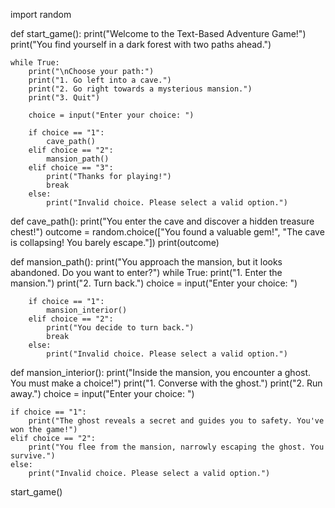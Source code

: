 import random

def start_game():
    print("Welcome to the Text-Based Adventure Game!")
    print("You find yourself in a dark forest with two paths ahead.")

    while True:
        print("\nChoose your path:")
        print("1. Go left into a cave.")
        print("2. Go right towards a mysterious mansion.")
        print("3. Quit")

        choice = input("Enter your choice: ")

        if choice == "1":
            cave_path()
        elif choice == "2":
            mansion_path()
        elif choice == "3":
            print("Thanks for playing!")
            break
        else:
            print("Invalid choice. Please select a valid option.")

def cave_path():
    print("You enter the cave and discover a hidden treasure chest!")
    outcome = random.choice(["You found a valuable gem!", "The cave is collapsing! You barely escape."])
    print(outcome)

def mansion_path():
    print("You approach the mansion, but it looks abandoned. Do you want to enter?")
    while True:
        print("1. Enter the mansion.")
        print("2. Turn back.")
        choice = input("Enter your choice: ")

        if choice == "1":
            mansion_interior()
        elif choice == "2":
            print("You decide to turn back.")
            break
        else:
            print("Invalid choice. Please select a valid option.")

def mansion_interior():
    print("Inside the mansion, you encounter a ghost. You must make a choice!")
    print("1. Converse with the ghost.")
    print("2. Run away.")
    choice = input("Enter your choice: ")

    if choice == "1":
        print("The ghost reveals a secret and guides you to safety. You've won the game!")
    elif choice == "2":
        print("You flee from the mansion, narrowly escaping the ghost. You survive.")
    else:
        print("Invalid choice. Please select a valid option.")

start_game()
